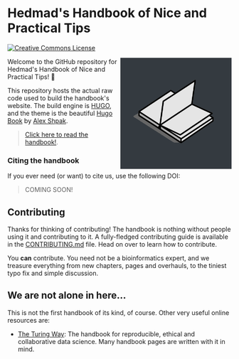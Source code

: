 # Hedmad's Handbook of Nice and Practical Tips
<a rel="license" href="http://creativecommons.org/licenses/by/4.0/"><img alt="Creative Commons License" style="border-width:0" src="https://i.creativecommons.org/l/by/4.0/88x31.png" /></a>

<img align="right" src="https://github.com/MrHedmad/Handbook/blob/main/handbook/static/book_flipping_gray.gif?raw=true" alt="An animated, stylized book which flips its pages endlessly on its own." width=250>

Welcome to the GitHub repository for Hedmad's Handbook of Nice and Practical Tips! 📖

This repository hosts the actual raw code used to build the handbook's website. The build engine is [HUGO](https://gohugo.io/), and the theme is the beautiful [Hugo Book](https://github.com/alex-shpak/hugo-book/) by [Alex Shpak](https://github.com/alex-shpak).

> [Click here to read the handbook!](https://biohandbook.me/).

### Citing the handbook
If you ever need (or want) to cite us, use the following DOI:

> COMING SOON!

## Contributing
Thanks for thinking of contributing! The handbook is nothing without people using it and contributing to it. A fully-fledged contributing guide is available in the [CONTRIBUTING.md](/CONTRIBUTING.md) file. Head on over to learn how to contribute.

You **can** contribute. You need not be a bioinformatics expert, and we treasure everything from new chapters, pages and overhauls, to the tiniest typo fix and simple discussion.

## We are not alone in here...

This is not the first handbook of its kind, of course. Other very useful online resources are:
- [The Turing Way](https://the-turing-way.netlify.app/index.html): The handbook for reproducible, ethical and collaborative data science. Many handbook pages are written with it in mind.
